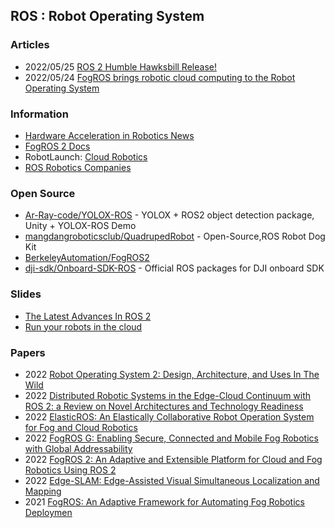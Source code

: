 ## ROS : Robot Operating System


### Articles
- 2022/05/25 [ROS 2 Humble Hawksbill Release!](https://www.openrobotics.org/blog/2022/5/24/ros-2-humble-hawksbill-release)
- 2022/05/24 [FogROS brings robotic cloud computing to the Robot Operating System](https://techcrunch.com/2022/05/23/fogros-brings-robotic-cloud-computing-to-the-robot-operating-system/)


### Information
- [Hardware Acceleration in Robotics News](https://news.accelerationrobotics.com/)
- [FogROS 2 Docs](https://berkeleyautomation.github.io/FogROS2/about)
- RobotLaunch: [Cloud Robotics](https://www.robolaunch.io/usecases-cloud-robotics) 
- [ROS Robotics Companies](https://github.com/vmayoral/ros-robotics-companies)


### Open Source
- [Ar-Ray-code/YOLOX-ROS](https://github.com/Ar-Ray-code/YOLOX-ROS) - YOLOX + ROS2 object detection package, Unity + YOLOX-ROS Demo
- [mangdangroboticsclub/QuadrupedRobot](https://github.com/mangdangroboticsclub/QuadrupedRobot) - Open-Source,ROS Robot Dog Kit
- [BerkeleyAutomation/FogROS2](https://github.com/BerkeleyAutomation/FogROS2)
- [dji-sdk/Onboard-SDK-ROS](https://github.com/dji-sdk/Onboard-SDK-ROS) - Official ROS packages for DJI onboard SDK


### Slides
- [The Latest Advances In ROS 2](https://static1.squarespace.com/static/51df34b1e4b08840dcfd2841/t/62b24ef5ef9ba32836ee4494/1655852797323/ROS-I-Community2022-OpenRobotics-Kat+Scott.pdf)
- [Run your robots in the cloud](https://d1.awsstatic.com/aws-summit-london-session-slides/Run%20your%20robots%20in%20the%20cloud.pdf)


### Papers
- 2022 [Robot Operating System 2: Design, Architecture, and Uses In The Wild](https://arxiv.org/pdf/2211.07752.pdf)
- 2022 [Distributed Robotic Systems in the Edge-Cloud Continuum with ROS 2: a Review on Novel Architectures and Technology Readiness](https://arxiv.org/pdf/2211.00985v1.pdf)
- 2022 [ElasticROS: An Elastically Collaborative Robot Operation System for Fog and Cloud Robotics](https://arxiv.org/pdf/2209.01774.pdf)
- 2022 [FogROS G: Enabling Secure, Connected and Mobile Fog Robotics with Global Addressability](https://arxiv.org/pdf/2210.11691.pdf)
- 2022 [FogROS 2: An Adaptive and Extensible Platform for Cloud and Fog Robotics Using ROS 2](https://arxiv.org/pdf/2205.09778v1.pdf)
- 2022 [Edge-SLAM: Edge-Assisted Visual Simultaneous Localization and Mapping](https://dl.acm.org/doi/pdf/10.1145/3561972?casa_token=pOdZeamzE68AAAAA:rHNW27yKugB8tEOqZzNLp8LYyaygf4MROMz6K-fnO_YCQErSUacOXRQAPvFE_NsOrnCi7vX4kRRG)
- 2021 [FogROS: An Adaptive Framework for Automating Fog Robotics Deploymen](https://arxiv.org/pdf/2108.11355.pdf)

